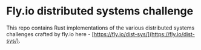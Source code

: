 # Fly.io distributed systems challenge

This repo contains Rust implementations of the various distributed systems challenges crafted by fly.io here - [https://fly.io/dist-sys/](https://fly.io/dist-sys/).
